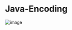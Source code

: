# Java-Encoding
![image](https://user-images.githubusercontent.com/50263561/119373252-e2d0a780-bcc0-11eb-9424-6403f280fedb.png)

